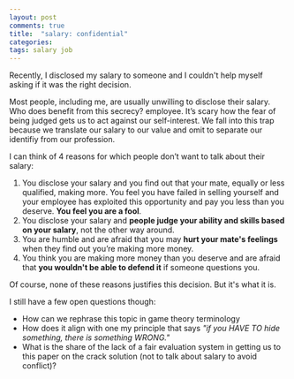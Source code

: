 ```yaml
---
layout: post
comments: true
title:  "salary: confidential"
categories: 
tags: salary job
---
```

Recently, I disclosed my salary to someone and I couldn't help myself asking if it was the right decision.

Most people, including me, are usually unwilling to disclose their salary. Who does benefit from this secrecy? employee. It’s scary how the fear of being judged gets us to act against our self-interest. We fall into this trap because we translate our salary to our value and omit to separate our identifiy from our profession.

I can think of 4 reasons for which people don’t want to talk about their salary:
1. You disclose your salary and you find out that your mate, equally or less qualified, making more. You feel you have failed in selling yourself and your employee has exploited this opportunity and pay you less than you deserve. **You feel you are a fool**.
2. You disclose your salary and **people judge your ability and skills based on your salary**, not the other way around.
3. You are humble and are afraid that you may **hurt your mate's feelings** when they find out you’re making more money.
4. You think you are making more money than you deserve and are afraid that **you wouldn't be able to defend it** if someone questions you.

Of course, none of these reasons justifies this decision. But it's what it is.

I still have a few open questions though:
- How can we rephrase this topic in game theory terminology
- How does it align with one my principle that says *"if you HAVE TO hide something, there is something WRONG."*
- What is the share of the lack of a fair evaluation system in getting us to this paper on the crack solution (not to talk about salary to avoid conflict)?
